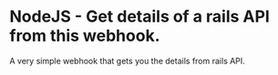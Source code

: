 # NodeJS - Get details of a rails API from this webhook.

A very simple webhook that gets you the details from rails API.